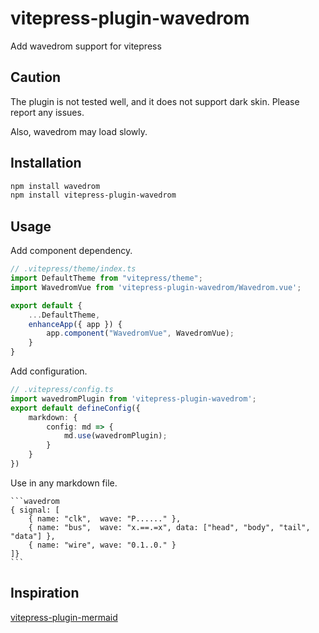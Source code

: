 # vitepress-plugin-wavedrom
Add wavedrom support for vitepress

## Caution

The plugin is not tested well, and it does not support dark skin. Please report any issues.

Also, wavedrom may load slowly.

## Installation

```bash
npm install wavedrom
npm install vitepress-plugin-wavedrom
```

## Usage

Add component dependency.

```ts
// .vitepress/theme/index.ts
import DefaultTheme from "vitepress/theme";
import WavedromVue from 'vitepress-plugin-wavedrom/Wavedrom.vue';

export default {
    ...DefaultTheme,
    enhanceApp({ app }) {
        app.component("WavedromVue", WavedromVue);
    }
}
```

Add configuration.

```ts
// .vitepress/config.ts
import wavedromPlugin from 'vitepress-plugin-wavedrom';
export default defineConfig({
    markdown: {
        config: md => {
            md.use(wavedromPlugin);
        }
    }
})
```

Use in any markdown file.

    ```wavedrom
    { signal: [
        { name: "clk",  wave: "P......" },
        { name: "bus",  wave: "x.==.=x", data: ["head", "body", "tail", "data"] },
        { name: "wire", wave: "0.1..0." }
    ]}
    ```

## Inspiration

[vitepress-plugin-mermaid](https://github.com/emersonbottero/vitepress-plugin-mermaid)
